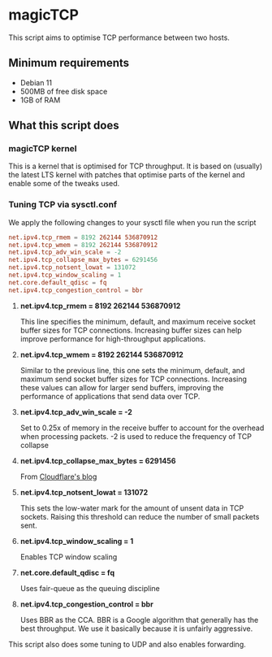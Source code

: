 # magicTCP

This script aims to optimise TCP performance between two hosts.

## Minimum requirements

- Debian 11
- 500MB of free disk space
- 1GB of RAM

## What this script does

### magicTCP kernel

This is a kernel that is optimised for TCP throughput. It is based on (usually) the latest LTS kernel with patches that optimise parts of the kernel and enable some of the tweaks used.

### Tuning TCP via sysctl.conf

We apply the following changes to your sysctl file when you run the script

```sysctl.conf
net.ipv4.tcp_rmem = 8192 262144 536870912
net.ipv4.tcp_wmem = 8192 262144 536870912
net.ipv4.tcp_adv_win_scale = -2
net.ipv4.tcp_collapse_max_bytes = 6291456
net.ipv4.tcp_notsent_lowat = 131072
net.ipv4.tcp_window_scaling = 1
net.core.default_qdisc = fq
net.ipv4.tcp_congestion_control = bbr
```

1. **net.ipv4.tcp_rmem = 8192 262144 536870912**

   This line specifies the minimum, default, and maximum receive socket buffer sizes for TCP connections. Increasing buffer sizes can help improve performance for high-throughput applications.

2. **net.ipv4.tcp_wmem = 8192 262144 536870912**

   Similar to the previous line, this one sets the minimum, default, and maximum send socket buffer sizes for TCP connections. Increasing these values can allow for larger send buffers, improving the performance of applications that send data over TCP.

3. **net.ipv4.tcp_adv_win_scale = -2**

   Set to 0.25x of memory in the receive buffer to account for the overhead when processing packets. -2 is used to reduce the frequency of TCP collapse

4. **net.ipv4.tcp_collapse_max_bytes = 6291456**

   From [Cloudflare's blog](https://blog.cloudflare.com/optimizing-tcp-for-high-throughput-and-low-latency/)

5. **net.ipv4.tcp_notsent_lowat = 131072**

   This sets the low-water mark for the amount of unsent data in TCP sockets. Raising this threshold can reduce the number of small packets sent.

6. **net.ipv4.tcp_window_scaling = 1**

   Enables TCP window scaling

7. **net.core.default_qdisc = fq**

   Uses fair-queue as the queuing discipline

8. **net.ipv4.tcp_congestion_control = bbr**

   Uses BBR as the CCA. BBR is a Google algorithm that generally has the best throughput. We use it basically because it is unfairly aggressive.

This script also does some tuning to UDP and also enables forwarding.
